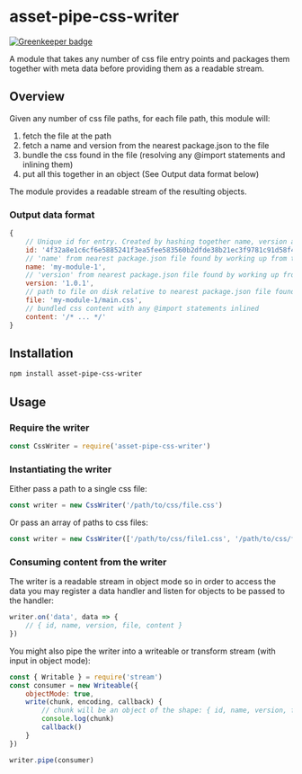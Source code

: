 # asset-pipe-css-writer

[![Greenkeeper badge](https://badges.greenkeeper.io/asset-pipe/asset-pipe-css-writer.svg)](https://greenkeeper.io/)

A module that takes any number of css file entry points and packages them together with meta data before providing them as a readable stream.

## Overview

Given any number of css file paths, for each file path, this module will:
1. fetch the file at the path
2. fetch a name and version from the nearest package.json to the file
3. bundle the css found in the file (resolving any @import statements and inlining them)
4. put all this together in an object (See Output data format below)

The module provides a readable stream of the resulting objects.

### Output data format

```js
{
    // Unique id for entry. Created by hashing together name, version and file
    id: '4f32a8e1c6cf6e5885241f3ea5fee583560b2dfde38b21ec3f9781c91d58f42e',
    // 'name' from nearest package.json file found by working up from the css file's directory
    name: 'my-module-1',
    // 'version' from nearest package.json file found by working up from the css file's directory
    version: '1.0.1',
    // path to file on disk relative to nearest package.json file found by working up from the css file's directory
    file: 'my-module-1/main.css',
    // bundled css content with any @import statements inlined
    content: '/* ... */'
}
```

## Installation

```bash
npm install asset-pipe-css-writer
```

## Usage

### Require the writer
```js
const CssWriter = require('asset-pipe-css-writer')
```

### Instantiating the writer

Either pass a path to a single css file:
```js
const writer = new CssWriter('/path/to/css/file.css')
```

Or pass an array of paths to css files:
```js
const writer = new CssWriter(['/path/to/css/file1.css', '/path/to/css/file2.css'])
```

### Consuming content from the writer

The writer is a readable stream in object mode so in order to access the data you may register a data handler
and listen for objects to be passed to the handler:
```js
writer.on('data', data => {
    // { id, name, version, file, content }
})
```

You might also pipe the writer into a writeable or transform stream (with input in object mode):
```js
const { Writable } = require('stream')
const consumer = new Writeable({
    objectMode: true,
    write(chunk, encoding, callback) {
        // chunk will be an object of the shape: { id, name, version, file, content }
        console.log(chunk)
        callback()
    }
})

writer.pipe(consumer)
```